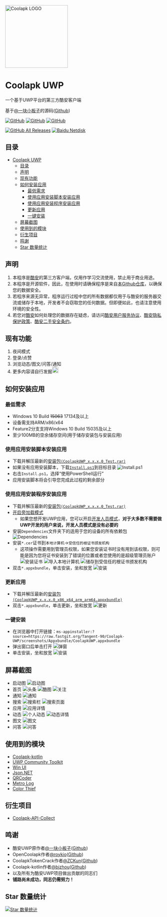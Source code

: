 <img alt="Coolapk LOGO" src="./logo3.png" width="200px" />

# Coolapk UWP
一个基于UWP平台的第三方酷安客户端

基于[@一块小板子](http://www.coolapk.com/u/695942 "一块小板子")的源码([Github](https://github.com/oboard/CoolApk-UWP "oboard"))

<a href="https://github.com/Tangent-90/Coolapk-UWP/blob/master/LICENSE"><img alt="GitHub" src="https://img.shields.io/github/license/Tangent-90/Coolapk-UWP.svg?label=License&style=flat-square"></a>
<a href="https://github.com/Tangent-90/Coolapk-UWP/issues"><img alt="GitHub" src="https://img.shields.io/github/issues/Tangent-90/Coolapk-UWP.svg?label=Issues&style=flat-square"></a>
<a href="https://github.com/Tangent-90/Coolapk-UWP/stargazers"><img alt="GitHub" src="https://img.shields.io/github/stars/Tangent-90/Coolapk-UWP.svg?label=Stars&style=flat-square"></a>

<a href="https://github.com/Tangent-90/Coolapk-UWP/releases/latest"><img alt="GitHub All Releases" src="https://img.shields.io/github/downloads/Tangent-90/Coolapk-UWP/total.svg?label=DOWNLOAD&logo=github&style=for-the-badge"></a>
<a href=""><img alt="Baidu Netdisk" src="https://img.shields.io/badge/download-%e5%af%86%e7%a0%81%ef%bc%9alIIl-magenta.svg?label=%e4%b8%8b%e8%bd%bd&logo=baidu&style=for-the-badge"></a>

## 目录
- [Coolapk UWP](#coolapk-uwp)
  - [目录](#目录)
  - [声明](#声明)
  - [现有功能](#现有功能)
  - [如何安装应用](#如何安装应用)
    - [最低需求](#最低需求)
    - [使用应用安装脚本安装应用](#使用应用安装脚本安装应用)
    - [使用应用安装程序安装应用](#使用应用安装程序安装应用)
    - [更新应用](#更新应用)
    - [一键安装](#一键安装)
  - [屏幕截图](#屏幕截图)
  - [使用到的模块](#使用到的模块)
  - [衍生项目](#衍生项目)
  - [鸣谢](#鸣谢)
  - [Star 数量统计](#star-数量统计)

## 声明
1. 本程序是[酷安](https://coolapk.com)的第三方客户端，仅用作学习交流使用，禁止用于商业用途。
2. 本程序是开源软件，因此，在使用时请确保程序是来自[本Github仓库](https://github.com/Tangent-90/Coolapk-UWP)，以确保您的数据安全。
3. 若程序来源无异常，程序运行过程中您的所有数据都仅用于与酷安的服务器交流或储存于本地，开发者不会窃取您的任何数据。但即便如此，也请注意使用环境的安全性。
4. 若您对[酷安](https://coolapk.com)如何处理您的数据存在疑虑，请访问[酷安用户服务协议](https://m.coolapk.com/mp/user/agreement)、[酷安隐私保护政策](https://m.coolapk.com/mp/user/privacy)、[酷安二手安全条约](https://m.coolapk.com/mp/user/ershouAgreement)。

## 现有功能
1. 夜间模式
2. 登录/点赞
3. 浏览动态/图文/问答/通知
4. 更多内容请自行发掘<img alt="流汗滑稽" src="./CoolapkUWP/CoolapkUWP/Assets/Emoji/1259.png" width="20px" />

## 如何安装应用
### 最低需求
- Windows 10 Build ~~15063~~ 17134及以上
- 设备需支持ARM/x86/x64
- Feature2分支支持Windows 10 Build 15035及以上
- 至少100MB的空余储存空间(用于储存安装包与安装应用)

### 使用应用安装脚本安装应用
- 下载并解压最新的[安装包`(CoolapkUWP_x.x.x.0_Test.rar)`](https://github.com/Tangent-90/Coolapk-UWP/releases/latest "下载安装包")
- 如果没有应用安装脚本，下载[`Install.ps1`](Install.ps1)到目标目录
![Install.ps1](Images/Guides/Snipaste_2019-10-12_22-49-11.png)
- 右击`Install.ps1`，选择“使用PowerShell运行”
- 应用安装脚本将会引导您完成此过程的剩余部分

### 使用应用安装程序安装应用
- 下载并解压最新的[安装包`(CoolapkUWP_x.x.x.0_Test.rar)`](https://github.com/Tangent-90/Coolapk-UWP/releases/latest "下载安装包")
- [开启旁加载模式](https://www.windowscentral.com/how-enable-windows-10-sideload-apps-outside-store)
  - 如果您想开发UWP应用，您可以开启[开发人员模式](https://docs.microsoft.com/zh-cn/windows/uwp/get-started/enable-your-device-for-development)，**对于大多数不需要做UWP开发的用户来说，开发人员模式是没有必要的**
- 安装`Dependencies`文件夹下的适用于您的设备的所有依赖包
![Dependencies](Images/Guides/Snipaste_2019-10-13_15-51-33.png)
- 安装`*.cer`证书到`本地计算机`→`受信任的根证书颁发机构`
  - 这项操作需要用到管理员权限，如果您安装证书时没有用到该权限，则可能是因为您将证书安装到了错误的位置或者您使用的是超级管理员账户
  ![安装证书](Images/Guides/Snipaste_2019-10-12_22-46-37.png)
  ![导入本地计算机](Images/Guides/Snipaste_2019-10-19_15-28-58.png)
  ![储存到受信任的根证书颁发机构](Images/Guides/Snipaste_2019-10-20_23-36-44.png)
- 双击`*.appxbundle`，单击安装，坐和放宽
![安装](Images/Guides/Snipaste_2019-10-13_12-42-40.png)

### 更新应用
- 下载并解压最新的[安装包`(CoolapkUWP_x.x.x.0_x86_x64_arm_arm64.appxbundle)`](https://github.com/Tangent-90/Coolapk-UWP/releases/latest "下载安装包")
- 双击`*.appxbundle`，单击更新，坐和放宽
![更新](Images/Guides/Snipaste_2019-10-13_16-01-09.png)

### 一键安装
- 在浏览器中打开链接：`ms-appinstaller:?source=https://raw.fastgit.org/Tangent-90/Coolapk-UWP/screenshots/Appxbundle/CoolapkUWP.appxbundle`
- 弹出窗口后单击打开
![弹窗](Images/Guides/Snipaste_2021-03-05_22-26-31.png)
- 单击安装，坐和放宽
![安装](Images/Guides/Snipaste_2019-10-13_12-42-40.png)

## 屏幕截图
- 启动图
![启动图](Images/Screenshots/Snipaste_2021-08-06_10-09-13.png)
- 首页
![头条](Images/Screenshots/Snipaste_2021-08-06_10-10-43.png)
![酷图](Images/Screenshots/Snipaste_2021-08-06_10-35-24.png)
![关注](Images/Screenshots/Snipaste_2021-08-06_10-36-43.png)
- 通知
![通知](Images/Screenshots/Snipaste_2021-08-06_10-38-08.png)
- 搜索
![搜索栏](Images/Screenshots/Snipaste_2021-08-06_10-39-29.png)
![搜索页面](Images/Screenshots/Snipaste_2021-08-06_10-40-39.png)
- 应用
![应用详情](Images/Screenshots/Snipaste_2021-08-06_10-42-01.png)
- 动态
![个人动态](Images/Screenshots/Snipaste_2021-08-06_10-43-39.png)
![动态详情](Images/Screenshots/Snipaste_2021-08-06_10-44-54.png)
- 图文
![图文](Images/Screenshots/Snipaste_2021-08-06_10-46-08.png)
- 问答
![问答](Images/Screenshots/Snipaste_2021-08-06_10-47-47.png)

## 使用到的模块
- [Coolapk-kotlin](https://github.com/bjzhou/Coolapk-kotlin "Coolapk-kotlin")
- [UWP Community Toolkit](https://github.com/Microsoft/UWPCommunityToolkit "UWP Community Toolkit")
- [Win UI](https://github.com/microsoft/microsoft-ui-xaml "Win UI")
- [Json.NET](https://www.newtonsoft.com/json "Json.NET")
- [QRCoder](https://github.com/codebude/QRCoder "QRCoder")
- [Metro Log](https://github.com/novotnyllc/MetroLog "Metro Log")
- [Color Thief](https://github.com/KSemenenko/ColorThief "Color Thief")

## 衍生项目
- [Coolapk-API-Collect](https://github.com/wherewhere/Coolapk-API-Collect "Coolapk-API-Collect")

## 鸣谢
- 酷安UWP原作者[@一块小板子](http://www.coolapk.com/u/695942 "一块小板子")([Github](https://github.com/oboard "oboard"))
- OpenCoolapk作者[@roykio](http://www.coolapk.com/u/703542 "roykio")([Github](https://github.com/roykio "roykio"))
- CoolapkTokenCrack作者[@ZCKun](http://www.coolapk.com/u/654147 "ZCKun")([Github](https://github.com/ZCKun "0x2h"))
- Coolapk-kotlin作者[@bjzhou](http://www.coolapk.com/u/528097 "bjzhou")([Github](https://github.com/bjzhou "hinnka"))
- 以及所有为酷安UWP项目做出贡献的同志们
- **铺路尚未成功，同志仍需努力！**

## Star 数量统计
[![Star 数量统计](https://starchart.cc/Tangent-90/Coolapk-UWP.svg)](https://starchart.cc/Tangent-90/Coolapk-UWP "Star 数量统计")
